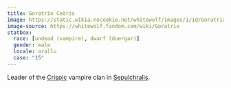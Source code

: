 ```yaml
---
title: Goratrix Ceoris
image: https://static.wikia.nocookie.net/whitewolf/images/1/1d/Goratrix20A.png
image-source: https://whitewolf.fandom.com/wiki/Goratrix
statbox:
  race: [undead (vampire), dwarf (duergar)]
  gender: male
  locale: arallu
  case: "15"
---
```


Leader of the [Crispic](https://whitewolf.fandom.com/wiki/Tremere_%28VTM%29) vampire clan in [Sepulchralis](../locales/sepulchralis).
